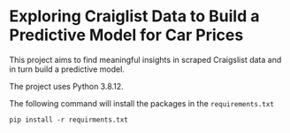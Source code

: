 # Exploring Craiglist Data to Build a Predictive Model for Car Prices

This project aims to find meaningful insights in scraped Craigslist data and in turn build a predictive model. 

The project uses Python 3.8.12.

The following command will install the packages in the `requirements.txt`

`pip install -r requirments.txt`
